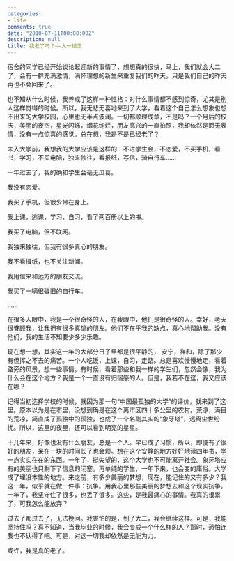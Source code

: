 ```yaml
---
categories:
- life
comments: true
date: "2010-07-11T00:00:00Z"
description: null
title: 我老了吗？——大一纪念
---
```

宿舍的同学已经开始谈论起迎新的事情了，想想真的很快，马上，我们就会大二了，会有一群充满激情，满怀理想的新生来重复我们的昨天。只是我们自己的昨天再也不会回来了。


     
也不知从什么时候，我养成了这样一种性格：对什么事情都不感到惊奇，尤其是别人这样觉得的时候。所以，我无悲无喜地来到了大学，看着这个自己怎么想象也想不出来的大学校园，心里也无半点波澜。一切都顺理成章，不是吗？一个月后的校庆，美丽的夜空，星光闪烁，烟花绚烂，朋友高兴的一直拍照，我却依然是面无表情，没有一点惊喜的感觉。总在想，我是不是已经老了？

     
未入大学前，我想我的大学应该是这样的：不进学生会，不恋爱，不买手机，看书，学习，不买电脑，独来独往，看报纸，写信，骑自行车……
    
一年过去了，我的确和学生会毫无瓜葛。
   
我没有恋爱。
   
我买了手机，但很少带在身上。
   
我上课，逃课，学习，自习，看了两百册以上的书。

我买了电脑，但不联网。

我独来独往，但我有很多真心的朋友。

我不看报纸，也不关注新闻。

我用信来和远方的朋友交流。

我买了一辆很破旧的自行车。

……

在很多人眼中，我是一个很奇怪的人，在我眼中，他们是很奇怪的人。幸好，老天很眷顾我，让我拥有很多真挚的朋友。他们不在乎我的缺点，真心地帮助我。没有他们，我的生活不知要少多少乐趣。

现在想一想，其实这一年的大部分日子里都是很平静的， 安宁，祥和，除了那少有但挥之不去的痛苦。一个人吃饭，上课，自习，走路。总是喜欢慢慢地走，看着路旁的风景，想一些事情。有时候，看着那些和我一样的学生们，忽然会像，我为什么会在这个地方？我是一个一直没有归宿感的人。但是，我若不在这，我又应该在哪？

记得当初选择学校的时候，就因为那一句“中国最孤独的大学”的评价，就来到了这里。原本以为是在市里，没想到确是在这个离市区四十多公里的农村。荒凉，满目的荒凉，简直成了孤独中的孤独，也成了一个名副其实的“象牙塔”，远离尘世纷扰。所以，这里的夜里，还可以看到明亮的星星。

十几年来，好像也没有什么朋友，总是一个人。早已成了习惯，所以，即便有了很好的朋友，呆在一块的时间长了也会烦。想在这个安静的地方好好地读四年书，学一点实实在在的东西。一年了，挺失望的，这个大学也不可能离开社会。象牙塔应有的美丽也只剩下了信息的闭塞。再单纯的学生，一年下来，也会变的庸俗。大学成了埋没本性的地方。来之前，有多少美丽的梦想，现在，能记住的又有多少？我这一年，似乎就在做一件事：抗争。用我心里那些美丽的梦想去和这个现实抗争。一年了，我坚守住了很多，也丢了很多。这些，是我最痛心的事情。我真的很累了，可我怎么能放弃？

过去了都过去了，无法挽回。我害怕的是，到了大二，我会继续这样。可是，我能坚持住吗？真不知道，当我毕业的时候，我会变成一个什么样的人？那时，恐怕连我也不认得了吧。可是，对这一切我却依然是无能为力。

或许，我是真的老了。
